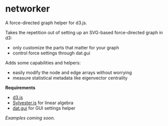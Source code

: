 networker
=========

A force-directed graph helper for d3.js.

Takes the repetition out of setting up an SVG-based force-directed graph in d3:
- only customize the parts that matter for your graph
- control force settings through dat.gui

Adds some capabilities and helpers:
- easily modify the node and edge arrays without worrying
- measure statistical metadata like eigenvector centrality

**Requirements**
- [d3.js](http://d3js.org)
- [Sylvester.js](http://sylvester.jcoglan.com/) for linear algebra
- [dat.gui](http://workshop.chromeexperiments.com/examples/gui/#1--Basic-Usage) for GUI settings helper

_Examples coming soon._